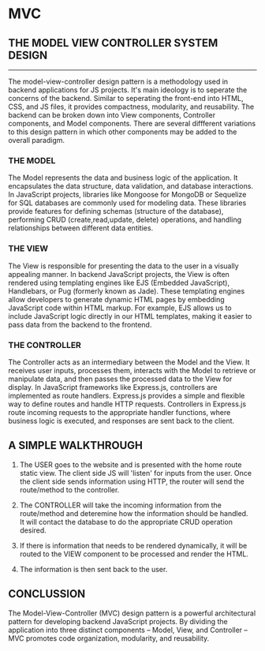 # MVC
## THE MODEL VIEW CONTROLLER SYSTEM DESIGN
----------------------------------------------------

The model-view-controller design pattern is a methodology used in backend applications for JS projects.
It's main ideology is to seperate the concerns of the backend. Similar to seperating the front-end into 
HTML, CSS, and JS files, it provides compactness, modularity, and reusability. The backend can be broken 
down into View components, Controller components, and Model components.  There are several diffferent 
variations to this design pattern in which other components may be added to the overall paradigm.  

### THE MODEL

The Model represents the data and business logic of the application. It encapsulates the data structure, data 
validation, and database interactions. In JavaScript projects, libraries like Mongoose for MongoDB or Sequelize 
for SQL databases are commonly used for modeling data. These libraries provide features for defining schemas (structure
of the database), performing CRUD (create,read,update, delete) operations, and handling relationships between different 
data entities.

### THE VIEW

The View is responsible for presenting the data to the user in a visually appealing manner. In backend JavaScript projects, 
the View is often rendered using templating engines like EJS (Embedded JavaScript), Handlebars, or Pug (formerly known as 
Jade). These templating engines allow developers to generate dynamic HTML pages by embedding JavaScript code within HTML 
markup. For example, EJS allows us to include JavaScript logic directly in our HTML templates, making it easier to pass data 
from the backend to the frontend.

### THE CONTROLLER

The Controller acts as an intermediary between the Model and the View. It receives user inputs, processes them, interacts with 
the Model to retrieve or manipulate data, and then passes the processed data to the View for display. In JavaScript frameworks 
like Express.js, controllers are implemented as route handlers. Express.js provides a simple and flexible way to define routes 
and handle HTTP requests. Controllers in Express.js route incoming requests to the appropriate handler functions, where business 
logic is executed, and responses are sent back to the client.

## A SIMPLE WALKTHROUGH

1. The USER goes to the website and is presented with the home route static view.  The client side JS will 'listen' for inputs from
the user.  Once the client side sends information using HTTP, the router will send the route/method to the controller.  

2. The CONTROLLER will take the incoming information from the route/method and deteremine how the information should be handled.  
It will contact the database to do the appropriate CRUD operation desired.  

3.  If there is information that needs to be rendered dynamically, it will be routed to the VIEW component to be processed and render
the HTML.

4.  The information is then sent back to the user.

## CONCLUSSION

The Model-View-Controller (MVC) design pattern is a powerful architectural pattern for developing backend JavaScript projects. By dividing 
the application into three distinct components – Model, View, and Controller – MVC promotes code organization, modularity, and reusability.



